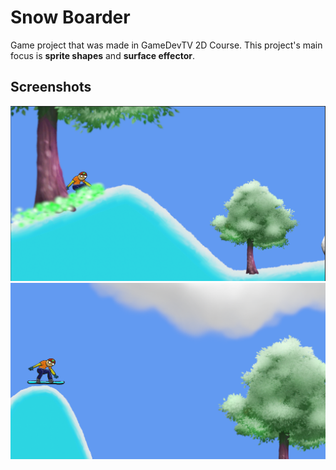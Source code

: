 # Snow Boarder

Game project that was made in GameDevTV 2D Course. This project's main focus is **sprite shapes** and **surface effector**.

## Screenshots

![ss_1](docs/img/ss_2.png)
![ss_1](docs/img/ss_1.png)
